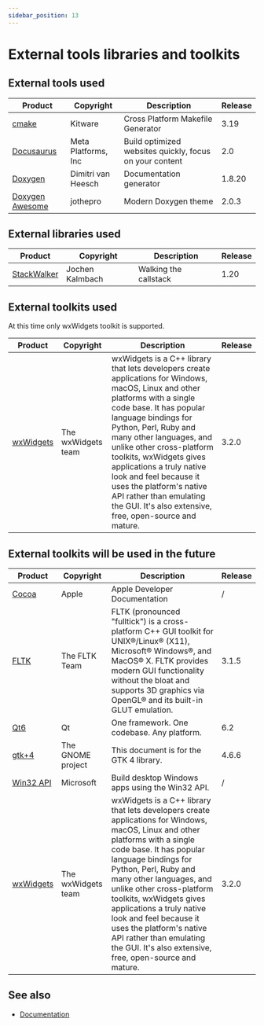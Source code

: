 ```yaml
---
sidebar_position: 13
---
```


# External tools libraries and toolkits

## External tools used

| Product                                                            | Copyright           | Description                                             | Release |
| ------------------------------------------------------------------ | ------------------- | ------------------------------------------------------- | ------- |
| [cmake](https://www.cmake.org)                                     | Kitware             | Cross Platform Makefile Generator                       | 3.19    |
| [Docusaurus](https://docusaurus.io/)                               | Meta Platforms, Inc | Build optimized websites quickly, focus on your content | 2.0     |
| [Doxygen](http://www.doxygen.org)                                  | Dimitri van Heesch  | Documentation generator                                 | 1.8.20  |
| [Doxygen Awesome](https://jothepro.github.io/doxygen-awesome-css/) | jothepro            | Modern Doxygen theme                                    | 2.0.3   |

## External libraries used

| Product                                                      | Copyright       | Description                               | Release |
| ------------------------------------------------------------ | --------------- | ----------------------------------------- | ------- |
| [StackWalker](https://github.com/JochenKalmbach/StackWalker) | Jochen Kalmbach | Walking the callstack                     | 1.20    |

## External toolkits used

At this time only wxWidgets toolkit is supported.

| Product                                                      | Copyright          | Description                                                                                                                                                                                                                                                                                                                                                                                                                                                  | Release |
| ------------------------------------------------------------ | ------------------ | ------------------------------------------------------------------------------------------------------------------------------------------------------------------------------------------------------------------------------------------------------------------------------------------------------------------------------------------------------------------------------------------------------------------------------------------------------------ | ------- |
| [wxWidgets](https://wxwidgets.org)                           | The wxWidgets team | wxWidgets is a C++ library that lets developers create applications for Windows, macOS, Linux and other platforms with a single code base. It has popular language bindings for Python, Perl, Ruby and many other languages, and unlike other cross-platform toolkits, wxWidgets gives applications a truly native look and feel because it uses the platform's native API rather than emulating the GUI. It's also extensive, free, open-source and mature. | 3.2.0   |

## External toolkits will be used in the future

| Product                                                      | Copyright          | Description                                                                                                                                                                                                                                                                                                                                                                                                                                                  | Release |
| ------------------------------------------------------------ | ------------------ | ------------------------------------------------------------------------------------------------------------------------------------------------------------------------------------------------------------------------------------------------------------------------------------------------------------------------------------------------------------------------------------------------------------------------------------------------------------ | ------- |
| [Cocoa](https://developer.apple.com/documentation)           | Apple              | Apple Developer Documentation                                                                                                                                                                                                                                                                                                                                                                                                                                | /       |
| [FLTK](http://www.fltk.org)                                  | The FLTK Team      | FLTK (pronounced "fulltick") is a cross-platform C++ GUI toolkit for UNIX®/Linux® (X11), Microsoft® Windows®, and MacOS® X. FLTK provides modern GUI functionality without the bloat and supports 3D graphics via OpenGL® and its built-in GLUT emulation.                                                                                                                                                                                                   | 3.1.5   |
| [Qt6](http://www.qt.io)                                      | Qt                 | One framework. One codebase. Any platform.                                                                                                                                                                                                                                                                                                                                                                                                                   | 6.2     |
| [gtk+4](http://www.gnome.org)                                | The GNOME project  | This document is for the GTK 4 library.                                                                                                                                                                                                                                                                                                                                                                                                                      | 4.6.6   |
| [Win32 API](https://docs.microsoft.com/en-us/windows/win32/) | Microsoft          | Build desktop Windows apps using the Win32 API.                                                                                                                                                                                                                                                                                                                                                                                                              | /       |
| [wxWidgets](https://wxwidgets.org)                           | The wxWidgets team | wxWidgets is a C++ library that lets developers create applications for Windows, macOS, Linux and other platforms with a single code base. It has popular language bindings for Python, Perl, Ruby and many other languages, and unlike other cross-platform toolkits, wxWidgets gives applications a truly native look and feel because it uses the platform's native API rather than emulating the GUI. It's also extensive, free, open-source and mature. | 3.2.0   |

## See also

- [Documentation](/docs/documentation)
